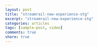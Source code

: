 ```yaml
---
layout: post
title: "streamrail-new-experience-stg"
excerpt: "streamrail-new-experience-stg"
categories: articles
tags: [sample-post, video]
comments: true
share: true
---
```

<div class="apester-media" data-media-id="5ea00de671c14b4bdb475977" height="512"></div><script async src="https://static.stg.apester.com/js/sdk/latest/apester-sdk.js"></script>
